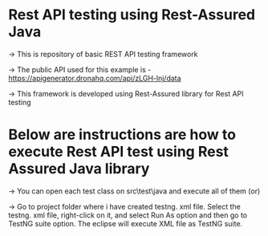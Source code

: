 # Rest API testing using Rest-Assured Java
-> This is repository of basic REST API testing framework 

-> The public API used for this example is - https://apigenerator.dronahq.com/api/zLGH-lnj/data

-> This framework is developed using Rest-Assured library for Rest API testing

# Below are instructions are how to execute Rest API test using Rest Assured Java library
-> You can open each test class on src\test\java and execute all of them (or)

-> Go to project folder where i have created testng. xml file.
   Select the testng. xml file, right-click on it, and select Run As option and then go to TestNG suite option.
   The eclipse will execute XML file as TestNG suite.

